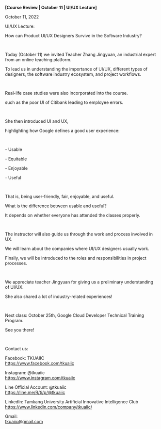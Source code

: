 **[Course Review | October 11 | UI/UX Lecture]**

October 11, 2022

UI/UX Lecture:

How can Product UI/UX Designers Survive in the Software Industry?

&nbsp;

Today (October 11) we invited Teacher Zhang Jingyuan, an industrial expert from an online teaching platform.

To lead us in understanding the importance of UI/UX, different types of designers, the software industry ecosystem, and project workflows.

&nbsp;

Real-life case studies were also incorporated into the course.

such as the poor UI of Citibank leading to employee errors.

&nbsp;

She then introduced UI and UX,

highlighting how Google defines a good user experience:

&nbsp;

\- Usable

\- Equitable

\- Enjoyable

\- Useful

&nbsp;

That is, being user-friendly, fair, enjoyable, and useful.

What is the difference between usable and useful?

It depends on whether everyone has attended the classes properly.

&nbsp;

The instructor will also guide us through the work and process involved in UX.

We will learn about the companies where UI/UX designers usually work.

Finally, we will be introduced to the roles and responsibilities in project processes.

&nbsp;

We appreciate teacher Jingyuan for giving us a preliminary understanding of UI/UX.

She also shared a lot of industry-related experiences!

&nbsp;

Next class: October 25th, Google Cloud Developer Technical Training Program.

See you there!

&nbsp;

Contact us:

Facebook: TKUAIIC <br />https://www.facebook.com/tkuaiic

Instagram: @tkuaiic <br />https://www.instagram.com/tkuaiic

Line Official Account: @tkuaiic <br />https://line.me/R/ti/p/@tkuaiic

LinkedIn: Tamkang University Artificial Innovative Intelligence Club <br />https://www.linkedin.com/company/tkuaiic/

Gmail: <br />tkuaiic@gmail.com
